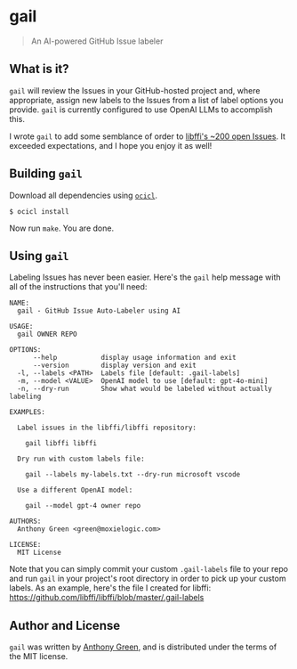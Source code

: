 # gail
> An AI-powered GitHub Issue labeler

What is it?
------------
``gail`` will review the Issues in your GitHub-hosted project and,
where appropriate, assign new labels to the Issues from a list of
label options you provide. ``gail`` is currently configured to use
OpenAI LLMs to accomplish this.

I wrote `gail` to add some semblance of order to [libffi's ~200 open
Issues](https://github.com/libffi/libffi/issues).  It exceeded
expectations, and I hope you enjoy it as well!

Building `gail`
----------------
Download all dependencies using [`ocicl`](https://github.com/ocicl/ocicl).
```
$ ocicl install
```
Now run `make`.  You are done.

Using `gail`
-------------

Labeling Issues has never been easier.  Here's the `gail` help message
with all of the instructions that you'll need:

```
NAME:
  gail - GitHub Issue Auto-Labeler using AI

USAGE:
  gail OWNER REPO

OPTIONS:
      --help           display usage information and exit
      --version        display version and exit
  -l, --labels <PATH>  Labels file [default: .gail-labels]
  -m, --model <VALUE>  OpenAI model to use [default: gpt-4o-mini]
  -n, --dry-run        Show what would be labeled without actually labeling

EXAMPLES:

  Label issues in the libffi/libffi repository:

    gail libffi libffi

  Dry run with custom labels file:

    gail --labels my-labels.txt --dry-run microsoft vscode

  Use a different OpenAI model:

    gail --model gpt-4 owner repo

AUTHORS:
  Anthony Green <green@moxielogic.com>

LICENSE:
  MIT License
```

Note that you can simply commit your custom `.gail-labels` file to
your repo and run `gail` in your project's root directory in order to
pick up your custom labels.  As an example, here's the file I created
for libffi: https://github.com/libffi/libffi/blob/master/.gail-labels


Author and License
-------------------

``gail`` was written by [Anthony Green](https://github.com/atgreen),
and is distributed under the terms of the MIT license.
